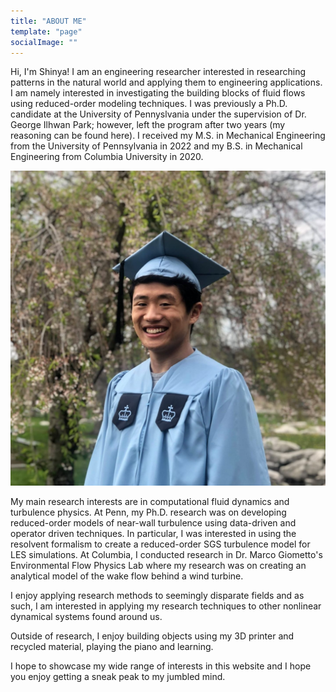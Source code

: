 ```yaml
---
title: "ABOUT ME"
template: "page"
socialImage: ""
---
```


Hi, I'm Shinya! I am an engineering researcher interested in researching patterns in the natural world and applying them to engineering applications. I am namely interested in investigating the building blocks of fluid flows using reduced-order modeling techniques. I was previously a Ph.D. candidate at the University of Pennyslvania under the supervision of Dr. George Ilhwan Park; however, left the program after two years (my reasoning can be found here). I received my M.S. in Mechanical Engineering from the University of Pennsylvania in 2022 and my B.S. in Mechanical Engineering from Columbia University in 2020. 

![](/media/profile.jpg)

My main research interests are in computational fluid dynamics and turbulence physics. At Penn, my Ph.D. research was on developing reduced-order models of near-wall turbulence using data-driven and operator driven techniques. In particular, I was interested in using the resolvent formalism to create a reduced-order SGS turbulence model for LES simulations. At Columbia, I conducted research in Dr. Marco Giometto's Environmental Flow Physics Lab where my research was on creating an analytical model of the wake flow behind a wind turbine.

I enjoy applying research methods to seemingly disparate fields and as such, I am interested in applying my research techniques to other nonlinear dynamical systems found around us. 

Outside of research, I enjoy building objects using my 3D printer and recycled material, playing the piano and learning. 

I hope to showcase my wide range of interests in this website and I hope you enjoy getting a sneak peak to my jumbled mind. 